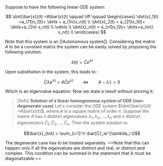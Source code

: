 Suppose to have the following linear ODE system:

$$ \dot{\bar{x}}(t) =A\bar{x}(t) \qquad \iff \qquad \begin{cases} \dot{x}_1(t) =a_{11}x_1(t)+ \dots + a_{1n}x_n(t) \\ \dot{x}_2(t) = a_{21}x_1(t)+ \dots+a_{2n} x_n(t) \\ \vdots \\ \dot{x}_n(t) = a_{n1}x_1(t)+ \dots+a_{nn} x_n(t) \\ \end{cases} $$

Note that this system is an [[Autonomous system]].
Considering the matrix $A$ to be a constant matrix the system can be easily solved by proposing the following solution:

$$ \bar{x}(t) = \bar{C}e^{\lambda t} $$

Upon substitution in the system, this leads to :

$$\bar{C}\lambda e^{\lambda t} =A\bar{C}e^{\lambda t} \qquad \iff \qquad A-\lambda\mathbb{1} =0$$

Which is an eigenvalue equation. 
Now we state a result without proving it:

>[!info] **Solution of a linear homogeneous system of ODE (non-degenerate case)**
>Let's consider the ODE system $\dot{\bar{x}}(t) =A\bar{x}(t)$, where $A$ is a square matrix of order n.
>Suppose the matrix $A$ has $n$ distinct eigenvalues $\lambda_1, \lambda_2, \dots, \lambda_n$ and $n$ distinct eigenvectors $\bar{C}_1,\bar{C}_2, \dots, \bar{C}_n$. Then the system solution is:
 >
 $$\bar{x}_{tot} = \sum_{i=1}^n \bar{C}_ie^{\lambda_i t}$$

The degenerate case has to be treated separately.
==Note that this can happen only if all the eigenvalues are distinct and real, or distinct and complex.
This condition can be summed in the statement that $A$ must be diagonalizable ==
